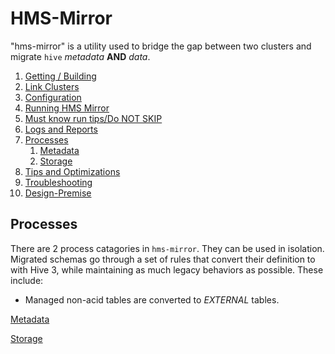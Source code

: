 # HMS-Mirror

"hms-mirror" is a utility used to bridge the gap between two clusters and migrate `hive` _metadata_ **AND** _data_.

1. [Getting / Building](./setup.md)
1. [Link Clusters](./link_clusters.md)   
2. [Configuration](./configuration.md)   
2. [Running HMS Mirror](./running.md)
3. [Must know run tips/Do NOT SKIP](./running_tips.md)   
4. [Logs and Reports](./logs_reports.md)   
3. [Processes](#processes)
   1. [Metadata](./metadata.md)
   1. [Storage](./storage.md)
4. [Tips and Optimizations](./optimizations.md)
5. [Troubleshooting](./troubleshooting.md)   
4. [Design-Premise](./design-spec.md)

## Processes

There are 2 process catagories in `hms-mirror`.  They can be used in isolation.  Migrated schemas go through a set of rules that convert their definition to with Hive 3, while maintaining as much legacy behaviors as possible.  These include:
- Managed non-acid tables are converted to _EXTERNAL_ tables.

[Metadata](./metadata.md)

[Storage](./storage.md)







